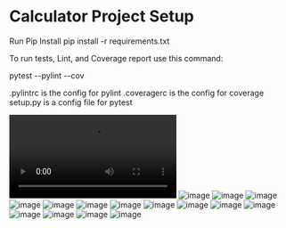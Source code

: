 # Calculator Project Setup

Run Pip Install
pip install -r requirements.txt

To run tests, Lint, and Coverage report use this command:

pytest  --pylint --cov

.pylintrc is the config for pylint
.coveragerc is the config for coverage
setup.py is a config file for pytest

![video](static/is601finalproject.mp4)
![image](cal1.PNG)
![image](cal2.PNG)
![image](cal3.PNG)
![image](cal4.PNG)
![image](cal5.PNG)
![image](cal6.PNG)
![image](cal7.PNG)
![image](cal8.PNG)
![image](cal9.PNG)
![image](table6.JPG)
![image](table7.JPG)
![image](table8.JPG)
![image](table9.JPG)
![image](table10.JPG)
![image](table11.JPG)
